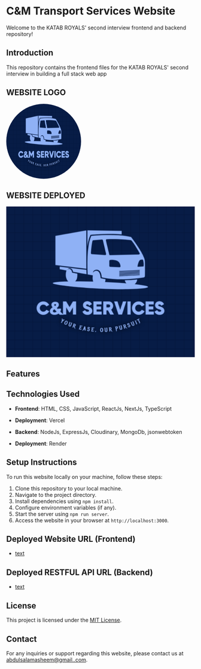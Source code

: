 # C&M Transport Services Website

Welcome to the KATAB ROYALS' second interview frontend and backend repository!

## Introduction

This repository contains the frontend files for the KATAB ROYALS' second interview in building a full stack web app

## WEBSITE LOGO

<img src="./logo.png" alt="C&M Transport Services" style="border-radius: 50%; width: 200px; height: 200px;">

## WEBSITE DEPLOYED

<img src="./logo.png" alt="C&M Transport Services" style="">

## Features

## Technologies Used

- **Frontend**: HTML, CSS, JavaScript, ReactJs, NextJs, TypeScript
- **Deployment**: Vercel

- **Backend**: NodeJs, ExpressJs, Cloudinary, MongoDb, jsonwebtoken
- **Deployment**: Render

## Setup Instructions

To run this website locally on your machine, follow these steps:

1. Clone this repository to your local machine.
2. Navigate to the project directory.
3. Install dependencies using `npm install`.
4. Configure environment variables (if any).
5. Start the server using `npm run server`.
6. Access the website in your browser at `http://localhost:3000`.

## Deployed Website URL (Frontend)

- [text](https://candm-services.vercel.app/)

## Deployed RESTFUL API URL (Backend)

- [text](https://katab-second-interview.onrender.com/)

## License

This project is licensed under the [MIT License](LICENSE).

## Contact

For any inquiries or support regarding this website, please contact us at [abdulsalamasheem@gmail..com](mailto:abdulsalamasheem@gmail.com).
